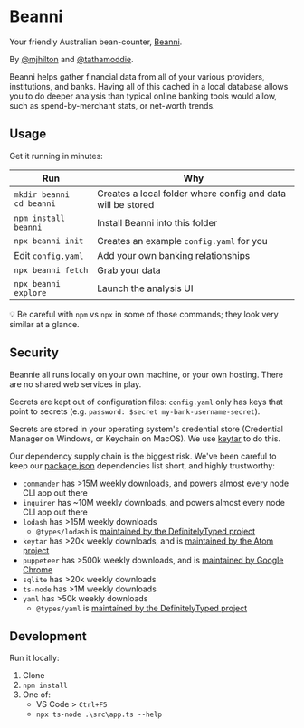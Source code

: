 # Beanni

Your friendly Australian bean-counter, [Beanni](https://www.youtube.com/watch?v=Aey_zIE3K9E).

By [@mjhilton](https://github.com/mjhilton) and [@tathamoddie](https://github.com/tathamoddie).

Beanni helps gather financial data from all of your various providers, institutions, and banks. Having all of this cached in a local database allows you to do deeper analysis than typical online banking tools would allow, such as spend-by-merchant stats, or net-worth trends.

## Usage

Get it running in minutes:

| Run | Why |
| --- | --- |
| `mkdir beanni` <br/> `cd beanni` | Creates a local folder where config and data will be stored |
| `npm install beanni` | Install Beanni into this folder |
| `npx beanni init` | Creates an example `config.yaml` for you |
| Edit `config.yaml` | Add your own banking relationships |
| `npx beanni fetch` | Grab your data |
| `npx beanni explore` | Launch the analysis UI |

💡 Be careful with `npm` vs `npx` in some of those commands; they look very similar at a glance.

## Security

Beannie all runs locally on your own machine, or your own hosting. There are no shared web services in play.

Secrets are kept out of configuration files: `config.yaml` only has keys that point to secrets (e.g. `password: $secret my-bank-username-secret`).

Secrets are stored in your operating system's credential store (Credential Manager on Windows, or Keychain on MacOS). We use [keytar](https://www.npmjs.com/package/keytar) to do this.

Our dependency supply chain is the biggest risk. We've been careful to keep our [package.json](package.json) dependencies list short, and highly trustworthy:
* `commander` has >15M weekly downloads, and powers almost every node CLI app out there
* `inquirer` has ~10M weekly downloads, and powers almost every node CLI app out there
* `lodash` has >15M weekly downloads
    * `@types/lodash` is [maintained by the DefinitelyTyped project](http://definitelytyped.org/)
* `keytar` has >20k weekly downloads, and is [maintained by the Atom project](https://github.com/atom/node-keytar)
* `puppeteer` has >500k weekly downloads, and is [maintained by Google Chrome](https://github.com/GoogleChrome/puppeteer#readme)
* `sqlite` has >20k weekly downloads
* `ts-node` has >1M weekly downloads
* `yaml` has >50k weekly downloads
    * `@types/yaml` is [maintained by the DefinitelyTyped project](http://definitelytyped.org/)

## Development

Run it locally:

1. Clone
1. `npm install`
1. One of:
    * VS Code > `Ctrl+F5`
    * `npx ts-node .\src\app.ts --help`
